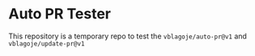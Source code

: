 # Auto PR Tester

This repository is a temporary repo to test the `vblagoje/auto-pr@v1` and `vblagoje/update-pr@v1`